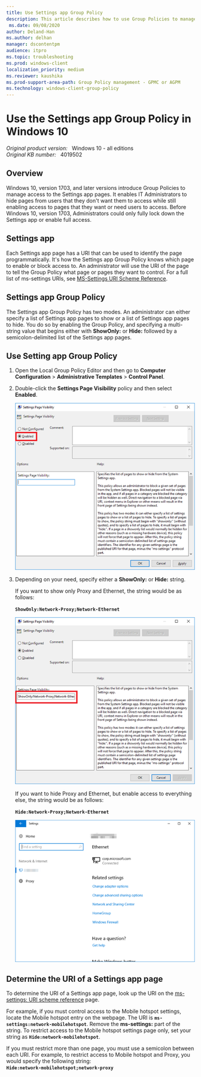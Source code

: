 ```yaml
---
title: Use Settings app Group Policy
description: This article describes how to use Group Policies to manage access to the Settings app pages in Windows 10.
 ms.date: 09/08/2020
author: Deland-Han
ms.author: delhan
manager: dscontentpm
audience: itpro
ms.topic: troubleshooting
ms.prod: windows-client
localization_priority: medium
ms.reviewer: kaushika
ms.prod-support-area-path: Group Policy management - GPMC or AGPM
ms.technology: windows-client-group-policy
---
```

# Use the Settings app Group Policy in Windows 10

_Original product version:_ &nbsp; Windows 10 - all editions  
_Original KB number:_ &nbsp; 4019502

## Overview

Windows 10, version 1703, and later versions introduce Group Policies to manage access to the Settings app pages. It enables IT Administrators to hide pages from users that they don't want them to access while still enabling access to pages that they want or need users to access. Before Windows 10, version 1703, Administrators could only fully lock down the Settings app or enable full access.

## Settings app

Each Settings app page has a URI that can be used to identify the page programmatically. It's how the Settings app Group Policy knows which page to enable or block access to. An administrator will use the URI of the page to tell the Group Policy what page or pages they want to control. For a full list of ms-settings URIs, see [MS-Settings URI Scheme Reference](https://docs.microsoft.com/windows/uwp/launch-resume/launch-settings-app#ms-settings-uri-scheme-reference).

## Settings app Group Policy

The Settings app Group Policy has two modes. An administrator can either specify a list of Settings app pages to show or a list of Settings app pages to hide. You do so by enabling the Group Policy, and specifying a multi-string value that begins either with **ShowOnly:** or **Hide:** followed by a semicolon-delimited list of the Settings app pages.

## Use Setting app Group Policy

1. Open the Local Group Policy Editor and then go to **Computer Configuration** > **Administrative Templates** > **Control Panel**.
2. Double-click the **Settings Page Visibility** policy and then select **Enabled**.

    ![Setting Page Visibility Group Policy](./media/use-settings-app-group-policy/enable-settings-page-visibility-policy.png)
3. Depending on your need, specify either a **ShowOnly:** or **Hide:** string.

    If you want to show only Proxy and Ethernet, the string would be as follows:

    **`ShowOnly:Network-Proxy;Network-Ethernet`**

    ![Using ShowOnly to hide all pages except Proxy and Ethernet](./media/use-settings-app-group-policy/showonly-string-example.png)

    If you want to hide Proxy and Ethernet, but enable access to everything else, the string would be as follows:

    **`Hide:Network-Proxy;Network-Ethernet`**

    ![Setting App restricted to Proxy and Ethernet only](./media/use-settings-app-group-policy/hidden-proxy-and-ethernet.png)

## Determine the URI of a Settings app page

To determine the URI of a Settings app page, look up the URI on the [ms-settings: URI scheme reference](/windows/uwp/launch-resume/launch-settings-app#ms-settings-uri-scheme-reference) page.

For example, if you must control access to the Mobile hotspot settings, locate the Mobile hotspot entry on the webpage. The URI is **`ms-settings:network-mobilehotspot`**. Remove the **ms-settings:** part of the string. To restrict access to the Mobile hotspot settings page only, set your string as **`Hide:network-mobilehotspot`**.

If you must restrict more than one page, you must use a semicolon between each URI. For example, to restrict access to Mobile hotspot and Proxy, you would specify the following string:  
**`Hide:network-mobilehotspot;network-proxy`**
